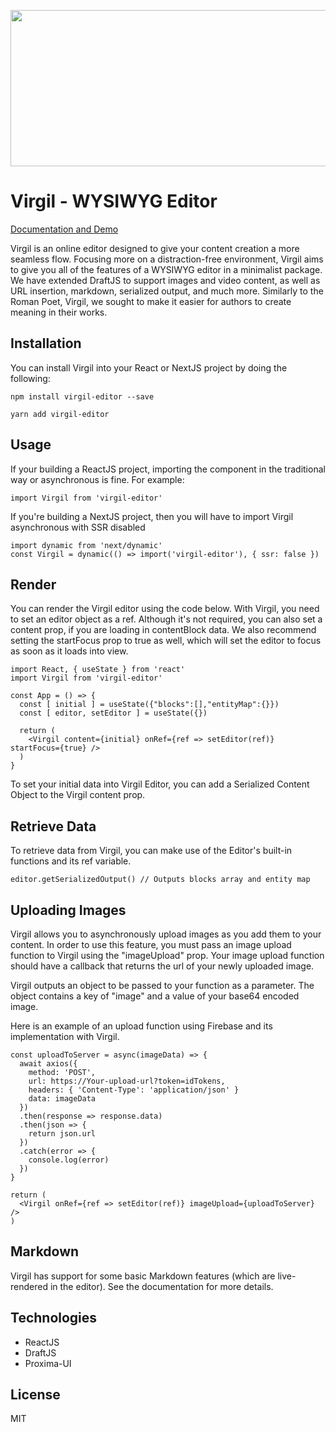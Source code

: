 <p align="center">
  <img width="800" height="250" src="https://storage.googleapis.com/virgil-f3dca.appspot.com/githubVirgil.png">
</p>

# Virgil - WYSIWYG Editor 

[Documentation and Demo](https://technopathic.github.io/Virgil/)

Virgil is an online editor designed to give your content creation a more seamless flow. Focusing more on a distraction-free environment, Virgil aims to give you all of the features of a WYSIWYG editor in a minimalist package. We have extended DraftJS to support images and video content, as well as URL insertion, markdown, serialized output, and much more. Similarly to the Roman Poet, Virgil, we sought to make it easier for authors to create meaning in their works.


## Installation
You can install Virgil into your React or NextJS project by doing the following:
```
npm install virgil-editor --save
```

```
yarn add virgil-editor
```


## Usage
If your building a ReactJS project, importing the component in the traditional way or asynchronous is fine. For example:

```
import Virgil from 'virgil-editor'
```

If you're building a NextJS project, then you will have to import Virgil asynchronous with SSR disabled
```
import dynamic from 'next/dynamic'
const Virgil = dynamic(() => import('virgil-editor'), { ssr: false })
```

## Render
You can render the Virgil editor using the code below. With Virgil, you need to set an editor object as a ref. Although it's not required, you can also set a content prop, if you are loading in contentBlock data. We also recommend setting the startFocus prop to true as well, which will set the editor to focus as soon as it loads into view.

```
import React, { useState } from 'react'
import Virgil from 'virgil-editor'

const App = () => {
  const [ initial ] = useState({"blocks":[],"entityMap":{}})
  const [ editor, setEditor ] = useState({})

  return (
    <Virgil content={initial} onRef={ref => setEditor(ref)} startFocus={true} />
  )
}
```

To set your initial data into Virgil Editor, you can add a Serialized Content Object to the Virgil content prop.

## Retrieve Data
To retrieve data from Virgil, you can make use of the Editor's built-in functions and its ref variable.

```
editor.getSerializedOutput() // Outputs blocks array and entity map 
```

## Uploading Images
Virgil allows you to asynchronously upload images as you add them to your content. In order to use this feature, you must pass an image upload function to Virgil using the "imageUpload" prop. Your image upload function should have a callback that returns the url of your newly uploaded image.

Virgil outputs an object to be passed to your function as a parameter. The object contains a key of "image" and a value of your base64 encoded image.

Here is an example of an upload function using Firebase and its implementation with Virgil.

```
const uploadToServer = async(imageData) => {
  await axios({
    method: 'POST',
    url: https://Your-upload-url?token=idTokens,
    headers: { 'Content-Type': 'application/json' }
    data: imageData
  })
  .then(response => response.data)
  .then(json => {
    return json.url
  })  
  .catch(error => {
    console.log(error)
  })
}

return (
  <Virgil onRef={ref => setEditor(ref)} imageUpload={uploadToServer} />
)
```

## Markdown
Virgil has support for some basic Markdown features (which are live-rendered in the editor). See the documentation for more details.

## Technologies
* ReactJS
* DraftJS
* Proxima-UI

## License
MIT